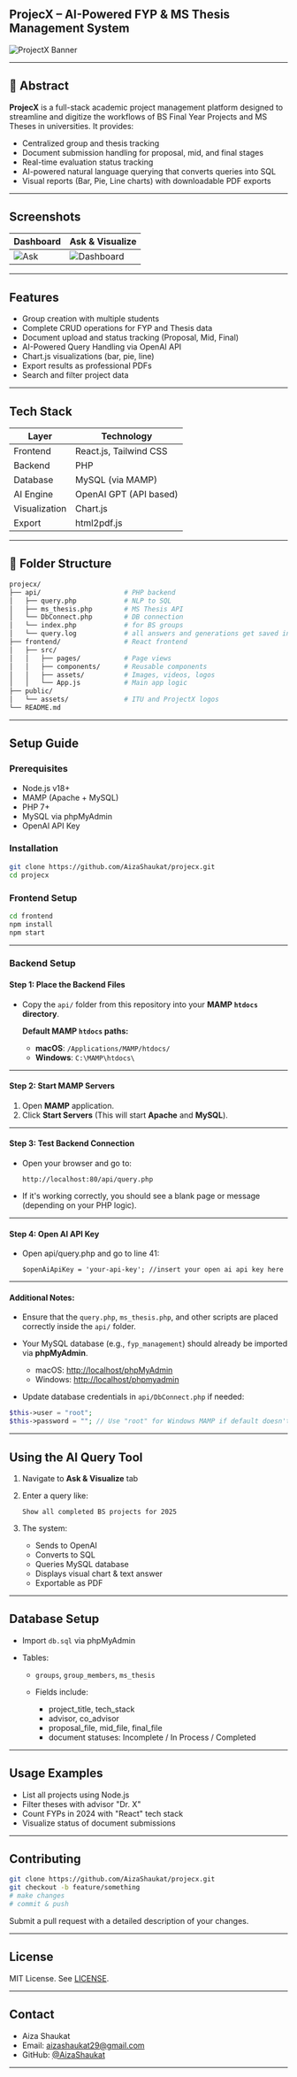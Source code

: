 ## ProjecX – AI-Powered FYP & MS Thesis Management System

![ProjectX Banner](./frontend/public/assets/projecX.png)

---

## 📄 Abstract

**ProjecX** is a full-stack academic project management platform designed to streamline and digitize the workflows of BS Final Year Projects and MS Theses in universities. It provides:

* Centralized group and thesis tracking
* Document submission handling for proposal, mid, and final stages
* Real-time evaluation status tracking
* AI-powered natural language querying that converts queries into SQL
* Visual reports (Bar, Pie, Line charts) with downloadable PDF exports

---

## Screenshots

| Dashboard                               | Ask & Visualize                               |
| --------------------------------------- | --------------------------------------------- |
| ![Ask](./frontend/src/assets/dashboard.png) | ![Dashboard](./frontend/src/assets/askAndVisualise.png) |

---

## Features

* Group creation with multiple students
* Complete CRUD operations for FYP and Thesis data
* Document upload and status tracking (Proposal, Mid, Final)
* AI-Powered Query Handling via OpenAI API
* Chart.js visualizations (bar, pie, line)
* Export results as professional PDFs
* Search and filter project data

---

## Tech Stack

| Layer         | Technology             |
| ------------- | ---------------------- |
| Frontend      | React.js, Tailwind CSS |
| Backend       | PHP                    |
| Database      | MySQL (via MAMP)       |
| AI Engine     | OpenAI GPT (API based) |
| Visualization | Chart.js               |
| Export        | html2pdf.js            |

---

## 📁 Folder Structure

```bash
projecx/
├── api/                     # PHP backend
│   ├── query.php            # NLP to SQL
│   ├── ms_thesis.php        # MS Thesis API
│   └── DbConnect.php        # DB connection
│   └── index.php            # for BS groups
│   └── query.log            # all answers and generations get saved in this file
├── frontend/                # React frontend
│   ├── src/
│   │   ├── pages/           # Page views
│   │   ├── components/      # Reusable components
│   │   ├── assets/          # Images, videos, logos
│   │   └── App.js           # Main app logic
├── public/
│   └── assets/              # ITU and ProjectX logos
└── README.md
```

---

## Setup Guide

### Prerequisites

* Node.js v18+
* MAMP (Apache + MySQL)
* PHP 7+
* MySQL via phpMyAdmin
* OpenAI API Key

### Installation

```bash
git clone https://github.com/AizaShaukat/projecx.git
cd projecx
```

### Frontend Setup

```bash
cd frontend
npm install
npm start
```


---

### Backend Setup

#### Step 1: Place the Backend Files

* Copy the `api/` folder from this repository into your **MAMP `htdocs` directory**.

  **Default MAMP `htdocs` paths:**

  * **macOS**:
    `/Applications/MAMP/htdocs/`
  * **Windows**:
    `C:\MAMP\htdocs\`

---

#### Step 2: Start MAMP Servers

1. Open **MAMP** application.
2. Click **Start Servers** (This will start **Apache** and **MySQL**).

---

#### Step 3: Test Backend Connection

* Open your browser and go to:

  ```
  http://localhost:80/api/query.php
  ```

* If it's working correctly, you should see a blank page or message (depending on your PHP logic).

---

#### Step 4: Open AI API Key

* Open api/query.php and go to line 41:

  ```
  $openAiApiKey = 'your-api-key'; //insert your open ai api key here
  
  ```



---

#### Additional Notes:

* Ensure that the `query.php`, `ms_thesis.php`, and other scripts are placed correctly inside the `api/` folder.
* Your MySQL database (e.g., `fyp_management`) should already be imported via **phpMyAdmin**.

  * macOS: [http://localhost/phpMyAdmin](http://localhost/phpMyAdmin)
  * Windows: [http://localhost/phpmyadmin](http://localhost/phpmyadmin)
* Update database credentials in `api/DbConnect.php` if needed:

```php
$this->user = "root";
$this->password = ""; // Use "root" for Windows MAMP if default doesn't work
```

---



## Using the AI Query Tool

1. Navigate to **Ask & Visualize** tab
2. Enter a query like:

   ```
   Show all completed BS projects for 2025
   ```
3. The system:

   * Sends to OpenAI
   * Converts to SQL
   * Queries MySQL database
   * Displays visual chart & text answer
   * Exportable as PDF

---

## Database Setup

* Import `db.sql` via phpMyAdmin
* Tables:

  * `groups`, `group_members`, `ms_thesis`
  * Fields include:

    * project\_title, tech\_stack
    * advisor, co\_advisor
    * proposal\_file, mid\_file, final\_file
    * document statuses: Incomplete / In Process / Completed

---

## Usage Examples

* List all projects using Node.js
* Filter theses with advisor "Dr. X"
* Count FYPs in 2024 with "React" tech stack
* Visualize status of document submissions

---


## Contributing

```bash
git clone https://github.com/AizaShaukat/projecx.git
git checkout -b feature/something
# make changes
# commit & push
```

Submit a pull request with a detailed description of your changes.

---

## License

MIT License. See [LICENSE](./LICENSE).

---

## Contact

* Aiza Shaukat
* Email: [aizashaukat29@gmail.com](mailto:aizashaukat29@gmail.com)
* GitHub: [@AizaShaukat](https://github.com/AizaShaukat)

---
